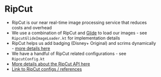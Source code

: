 # RipCut

* RipCut is our near real-time image processing service that reduces costs and overhead
* We use a combination of RipCut and [Glide](https://github.com/bumptech/glide) to load our images - see `RipcutGlideImageLoader.kt` for implementation details
* RipCut helps us add badging (Disney+ Original) and scrims dynamically - [more details here](https://github.bamtech.co/pages/fed-solutions/documentation/content/images.html#schema)
* We have a handful of RipCut related configurations - see `RipcutConfig.kt`
* [More details about the RipCut API here](https://github.bamtech.co/pages/fed-solutions/documentation/content/images.html#ripcut-apis)
* [Link to RipCut configs / references](https://github.bamtech.co/pages/fed-solutions/documentation/content/images.html#reference)
